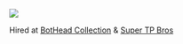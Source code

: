 
![](https://komarev.com/ghpvc/?username=cloutjs&color=green)

Hired at [BotHead Collection](https://twitter.com/BotHeadNFT) & [Super TP Bros](https://twitter.com/supertpbros)

